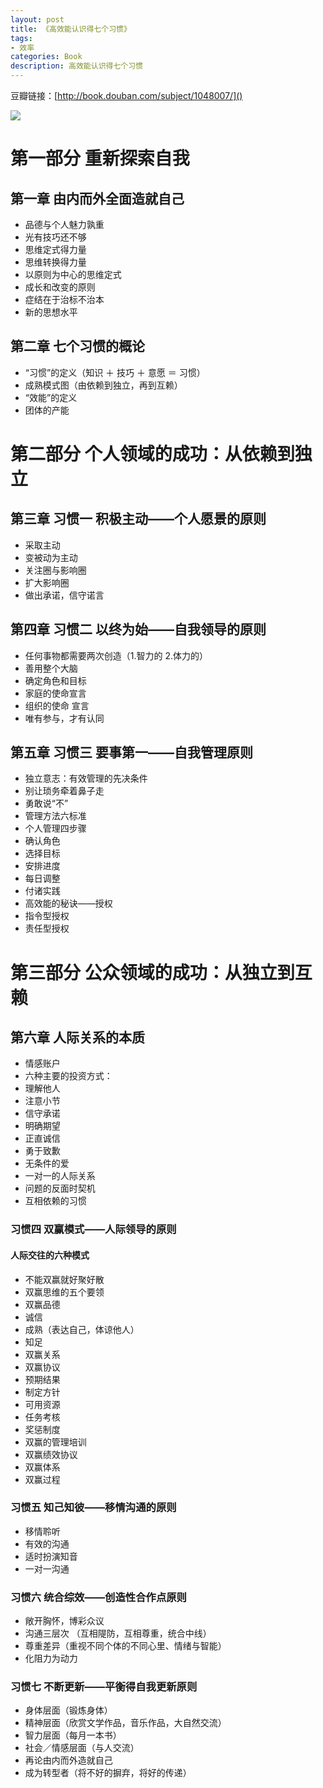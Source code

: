 ```yaml
---
layout: post
title: 《高效能认识得七个习惯》
tags:
- 效率
categories: Book
description: 高效能认识得七个习惯
---
```


豆瓣链接：[http://book.douban.com/subject/1048007/]()

![](http://ww3.sinaimg.cn/mw690/5ecfffbagw1f6itr3a9ioj208f0c6dg6.jpg)

# 第一部分 重新探索自我

## 第一章 由内而外全面造就自己

- 品德与个人魅力孰重
- 光有技巧还不够
- 思维定式得力量
- 思维转换得力量
- 以原则为中心的思维定式
- 成长和改变的原则
- 症结在于治标不治本
- 新的思想水平

## 第二章 七个习惯的概论

- “习惯”的定义（知识 ＋ 技巧 ＋ 意愿 ＝ 习惯）
- 成熟模式图（由依赖到独立，再到互赖）
- “效能”的定义
- 团体的产能

# 第二部分 个人领域的成功：从依赖到独立

## 第三章 习惯一 积极主动——个人愿景的原则

- 采取主动
- 变被动为主动
- 关注圈与影响圈
- 扩大影响圈
- 做出承诺，信守诺言

## 第四章 习惯二 以终为始——自我领导的原则

- 任何事物都需要两次创造（1.智力的 2.体力的）
- 善用整个大脑
- 确定角色和目标
- 家庭的使命宣言
- 组织的使命 宣言
- 唯有参与，才有认同

## 第五章 习惯三 要事第一——自我管理原则

- 独立意志：有效管理的先决条件
- 别让琐务牵着鼻子走
- 勇敢说“不”
- 管理方法六标准
- 个人管理四步骤 
- 确认角色
- 选择目标
- 安排进度
- 每日调整
- 付诸实践
- 高效能的秘诀——授权
- 指令型授权
- 责任型授权

# 第三部分 公众领域的成功：从独立到互赖

## 第六章 人际关系的本质

- 情感账户
- 六种主要的投资方式： 
- 理解他人
- 注意小节
- 信守承诺
- 明确期望
- 正直诚信
- 勇于致歉
- 无条件的爱
- 一对一的人际关系
- 问题的反面时契机
- 互相依赖的习惯

### 习惯四 双赢模式——人际领导的原则

#### 人际交往的六种模式

- 不能双赢就好聚好散
- 双赢思维的五个要领 
- 双赢品德 
- 诚信
- 成熟（表达自己，体谅他人）
- 知足
- 双赢关系
- 双赢协议 
- 预期结果
- 制定方针
- 可用资源
- 任务考核
- 奖惩制度
- 双赢的管理培训
- 双赢绩效协议
- 双赢体系
- 双赢过程

### 习惯五 知己知彼——移情沟通的原则

- 移情聆听
- 有效的沟通
- 适时扮演知音
- 一对一沟通

### 习惯六 统合综效——创造性合作点原则

- 敞开胸怀，博彩众议
- 沟通三层次 （互相隄防，互相尊重，统合中线）
- 尊重差异（重视不同个体的不同心里、情绪与智能）
- 化阻力为动力

### 习惯七 不断更新——平衡得自我更新原则

- 身体层面（锻炼身体）
- 精神层面（欣赏文学作品，音乐作品，大自然交流）
- 智力层面（每月一本书）
- 社会／情感层面（与人交流）
- 再论由内而外造就自己 
- 成为转型者（将不好的摒弃，将好的传递）




